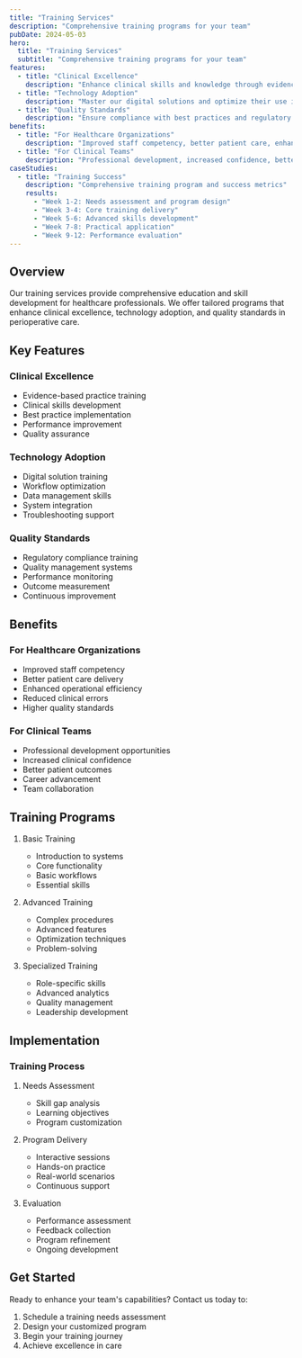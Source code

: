 ```yaml
---
title: "Training Services"
description: "Comprehensive training programs for your team"
pubDate: 2024-05-03
hero:
  title: "Training Services"
  subtitle: "Comprehensive training programs for your team"
features:
  - title: "Clinical Excellence"
    description: "Enhance clinical skills and knowledge through evidence-based training"
  - title: "Technology Adoption"
    description: "Master our digital solutions and optimize their use in clinical practice"
  - title: "Quality Standards"
    description: "Ensure compliance with best practices and regulatory requirements"
benefits:
  - title: "For Healthcare Organizations"
    description: "Improved staff competency, better patient care, enhanced efficiency, and reduced errors"
  - title: "For Clinical Teams"
    description: "Professional development, increased confidence, better outcomes, and career advancement"
caseStudies:
  - title: "Training Success"
    description: "Comprehensive training program and success metrics"
    results:
      - "Week 1-2: Needs assessment and program design"
      - "Week 3-4: Core training delivery"
      - "Week 5-6: Advanced skills development"
      - "Week 7-8: Practical application"
      - "Week 9-12: Performance evaluation"
---
```


## Overview

Our training services provide comprehensive education and skill development for healthcare professionals. We offer tailored programs that enhance clinical excellence, technology adoption, and quality standards in perioperative care.

## Key Features

### Clinical Excellence
- Evidence-based practice training
- Clinical skills development
- Best practice implementation
- Performance improvement
- Quality assurance

### Technology Adoption
- Digital solution training
- Workflow optimization
- Data management skills
- System integration
- Troubleshooting support

### Quality Standards
- Regulatory compliance training
- Quality management systems
- Performance monitoring
- Outcome measurement
- Continuous improvement

## Benefits

### For Healthcare Organizations
- Improved staff competency
- Better patient care delivery
- Enhanced operational efficiency
- Reduced clinical errors
- Higher quality standards

### For Clinical Teams
- Professional development opportunities
- Increased clinical confidence
- Better patient outcomes
- Career advancement
- Team collaboration

## Training Programs

1. Basic Training
   - Introduction to systems
   - Core functionality
   - Basic workflows
   - Essential skills

2. Advanced Training
   - Complex procedures
   - Advanced features
   - Optimization techniques
   - Problem-solving

3. Specialized Training
   - Role-specific skills
   - Advanced analytics
   - Quality management
   - Leadership development

## Implementation

### Training Process
1. Needs Assessment
   - Skill gap analysis
   - Learning objectives
   - Program customization

2. Program Delivery
   - Interactive sessions
   - Hands-on practice
   - Real-world scenarios
   - Continuous support

3. Evaluation
   - Performance assessment
   - Feedback collection
   - Program refinement
   - Ongoing development

## Get Started

Ready to enhance your team's capabilities? Contact us today to:
1. Schedule a training needs assessment
2. Design your customized program
3. Begin your training journey
4. Achieve excellence in care 
